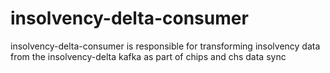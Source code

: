 # insolvency-delta-consumer
insolvency-delta-consumer is responsible for transforming insolvency data from the insolvency-delta kafka as part of chips and chs data sync

